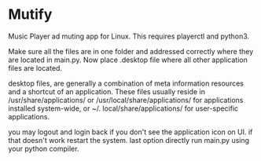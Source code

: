# Mutify
Music Player ad muting app for Linux. This requires playerctl and python3.

Make sure all the files are in one folder and addressed correctly where they are located in main.py. Now place .desktop file where all other application files are located.

desktop files, are generally a combination of meta information resources and a shortcut of an application. These files usually reside in /usr/share/applications/ or /usr/local/share/applications/ for applications installed system-wide, or ~/. local/share/applications/ for user-specific applications.

you may logout and login back if you don't see the application icon on UI. if that doesn't work restart the system.
last option directly run main.py using your python compiler.
